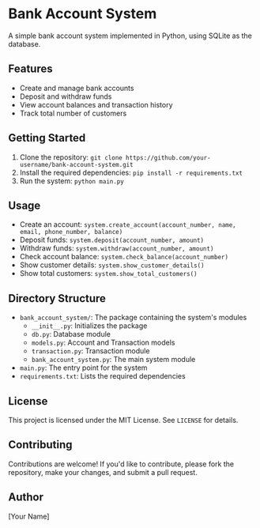 **Bank Account System**
======================

A simple bank account system implemented in Python, using SQLite as the database.

**Features**
------------

* Create and manage bank accounts
* Deposit and withdraw funds
* View account balances and transaction history
* Track total number of customers

**Getting Started**
---------------

1. Clone the repository: `git clone https://github.com/your-username/bank-account-system.git`
2. Install the required dependencies: `pip install -r requirements.txt`
3. Run the system: `python main.py`

**Usage**
-----

* Create an account: `system.create_account(account_number, name, email, phone_number, balance)`
* Deposit funds: `system.deposit(account_number, amount)`
* Withdraw funds: `system.withdraw(account_number, amount)`
* Check account balance: `system.check_balance(account_number)`
* Show customer details: `system.show_customer_details()`
* Show total customers: `system.show_total_customers()`

**Directory Structure**
---------------------

* `bank_account_system/`: The package containing the system's modules
	+ `__init__.py`: Initializes the package
	+ `db.py`: Database module
	+ `models.py`: Account and Transaction models
	+ `transaction.py`: Transaction module
	+ `bank_account_system.py`: The main system module
* `main.py`: The entry point for the system
* `requirements.txt`: Lists the required dependencies

**License**
-------

This project is licensed under the MIT License. See `LICENSE` for details.

**Contributing**
------------

Contributions are welcome! If you'd like to contribute, please fork the repository, make your changes, and submit a pull request.

**Author**
------

[Your Name]

